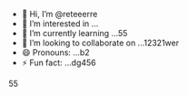 - 👋 Hi, I’m @reteeerre
- 👀 I’m interested in ...
- 🌱 I’m currently learning ...55
- 💞️ I’m looking to collaborate on ...12321wer
- 😄 Pronouns: ...b2
- ⚡ Fun fact: ...dg456

<!---
reteeerre/reteeerre is a ✨ special ✨ repository because its123 `README.md` (this file) appears on youffr GitHub profile8876.sd
You can click the Preview link to take a look at your changes.пd
--->
55
